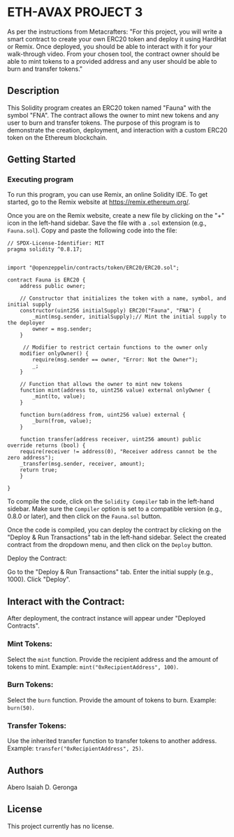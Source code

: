 # ETH-AVAX PROJECT 3

As per the instructions from Metacrafters: "For this project, you will write a smart contract to create your own ERC20 token and deploy it using HardHat or Remix. Once deployed, you should be able to interact with it for your walk-through video. From your chosen tool, the contract owner should be able to mint tokens to a provided address and any user should be able to burn and transfer tokens."

## Description

This Solidity program creates an ERC20 token named "Fauna" with the symbol "FNA". The contract allows the owner to mint new tokens and any user to burn and transfer tokens. The purpose of this program is to demonstrate the creation, deployment, and interaction with a custom ERC20 token on the Ethereum blockchain.

## Getting Started

### Executing program

To run this program, you can use Remix, an online Solidity IDE. To get started, go to the Remix website at https://remix.ethereum.org/.

Once you are on the Remix website, create a new file by clicking on the "+" icon in the left-hand sidebar. Save the file with a `.sol` extension (e.g., `Fauna.sol`). Copy and paste the following code into the file:

```solidity
// SPDX-License-Identifier: MIT
pragma solidity ^0.8.17;


import "@openzeppelin/contracts/token/ERC20/ERC20.sol";

contract Fauna is ERC20 {
    address public owner;

    // Constructor that initializes the token with a name, symbol, and initial supply
    constructor(uint256 initialSupply) ERC20("Fauna", "FNA") {
        _mint(msg.sender, initialSupply);// Mint the initial supply to the deployer
        owner = msg.sender;
    }

     // Modifier to restrict certain functions to the owner only
    modifier onlyOwner() {
        require(msg.sender == owner, "Error: Not the Owner");
        _;
    }

    // Function that allows the owner to mint new tokens
    function mint(address to, uint256 value) external onlyOwner {
        _mint(to, value);
    }

    function burn(address from, uint256 value) external {
        _burn(from, value);
    }

    function transfer(address receiver, uint256 amount) public override returns (bool) {
    require(receiver != address(0), "Receiver address cannot be the zero address");
    _transfer(msg.sender, receiver, amount);
    return true;
    }

}
```

To compile the code, click on the `Solidity Compiler` tab in the left-hand sidebar. Make sure the `Compiler` option is set to a compatible version (e.g., 0.8.0 or later), and then click on the `Fauna.sol` button.

Once the code is compiled, you can deploy the contract by clicking on the "Deploy & Run Transactions" tab in the left-hand sidebar. Select the created contract from the dropdown menu, and then click on the `Deploy` button.

Deploy the Contract:

Go to the "Deploy & Run Transactions" tab.
Enter the initial supply (e.g., 1000).
Click "Deploy".

## Interact with the Contract:

After deployment, the contract instance will appear under "Deployed Contracts".

### Mint Tokens:
Select the `mint` function.
Provide the recipient address and the amount of tokens to mint.
Example: `mint("0xRecipientAddress", 100)`.

### Burn Tokens:
Select the `burn` function.
Provide the amount of tokens to burn.
Example: `burn(50)`.

### Transfer Tokens:
Use the inherited transfer function to transfer tokens to another address.
Example: `transfer("0xRecipientAddress", 25)`.


## Authors
Abero Isaiah D. Geronga

## License
This project currently has no license.
